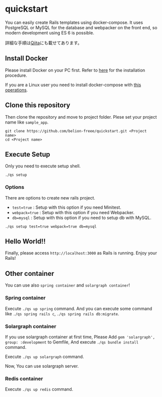 # quickstart
You can easily create Rails templates using docker-compose.
It uses PostgreSQL or MySQL for the database and webpacker on the front end, so modern development using ES 6 is possible.

詳細な手順は[Qiita](https://qiita.com/belion_freee/items/f0ef60a08299c9febbdf)にも載せてあります。

## Install Docker
Please install Docker on your PC first.
Refer to [here](https://docs.docker.com/install/) for the installation procedure.

If you are a Linux user you need to install docker-compose with [this operations](https://docs.docker.com/compose/install/#install-compose).

## Clone this repository
Then clone the repository and move to project folder.
Plese set your project name like `sample_app`.

```
git clone https://github.com/belion-freee/quickstart.git <Project name>
cd <Project name>
```

## Execute Setup
Only you need to execute setup shell.

```
./qs setup
```

### Options
There are options to create new rails project.

- `test=true` : Setup with this option if you need Minitest.
- `webpack=true` : Setup with this option if you need Webpacker.
- `db=mysql` : Setup with this option if you need to setup db with MySQL.

```
./qs setup test=true webpack=true db=mysql
```

## Hello World!!
Finally, please access `http://localhost:3000` as Rails is running.
Enjoy your Rails!

## Other container
You can use also `spring container` and `solargraph container`!

### Spring container
Execute `./qs up spring` command.
And you can execute some command like `./qs spring rails c`, `./qs spring rails db:migrate`.

### Solargraph container
If you use solargraph container at first time, Please Add `gem 'solargraph', group: :development` to Gemfile, And execute `./qs bundle install` command.

Execute `./qs up solargraph` command.

Now, You can use solargraph server.

### Redis container
Execute `./qs up redis` command.

